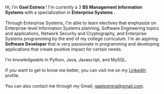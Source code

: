 Hi, I’m <b> Gael Estrera </b> ! I'm currently a 3 <b> BS Management Information Systems </b> with a specialization in <b> Enterprise Systems </b>. <br><br>
Through Enterprise Systems, I'm able to learn electives that emphasize on Enterprise-level Information Systems planning, Software Engineering topics and applications, Network Security and Cryptography, and Enterprise Systems programming by the end of my college curriculum. I'm an aspiring <b> Software Developer </b> that is very passionate in programming and developing applications that create positive impact for certain needs. <br><br>
I'm knowledgeable in Python, Java, Javascript, and MySQL. <br><br>
If you want to get to know me better, you can visit me on my [LinkedIn](www.linkedin.com/in/tomas-gael-p-estrera-iv-9a5721254) profile. <br><br>
You can also contact me through my Gmail, gaelestrera@gmail.com.




<!---
Decoretum/Decoretum is a ✨ special ✨ repository because its `README.md` (this file) appears on your GitHub profile.
You can click the Preview link to take a look at your changes.
--->

